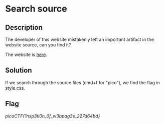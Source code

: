 # Search source

## Description

The developer of this website mistakenly left an important artifact in the website source, can you find it?

The website is [here](http://saturn.picoctf.net:56488/).

## Solution

If we search through the source files (cmd+f for "pico"), we find the flag in style.css.

## Flag

*picoCTF{1nsp3ti0n_0f_w3bpag3s_227d64bd}*
